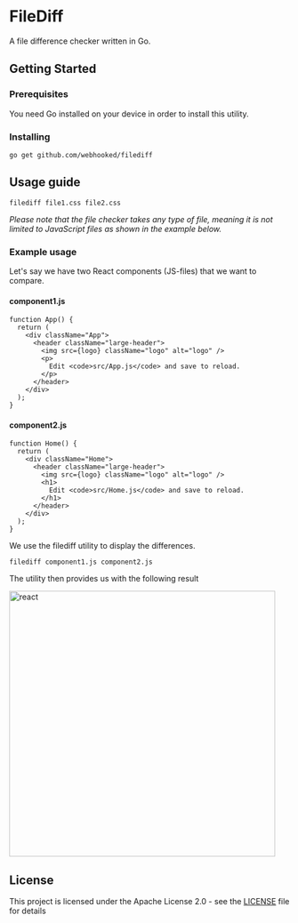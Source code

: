 # FileDiff

A file difference checker written in Go.

## Getting Started

### Prerequisites

You need Go installed on your device in order to install this utility.

### Installing

```
go get github.com/webhooked/filediff
```

## Usage guide

```
filediff file1.css file2.css
```

*Please note that the file checker takes any type of file, meaning it is not limited to JavaScript files as shown in the example below.*

### Example usage

Let's say we have two React components (JS-files) that we want to compare.

#### component1.js
```
function App() {
  return (
    <div className="App">
      <header className="large-header">
        <img src={logo} className="logo" alt="logo" />
        <p>
          Edit <code>src/App.js</code> and save to reload.
        </p>
      </header>
    </div>
  );
}
```

#### component2.js
```
function Home() {
  return (
    <div className="Home">
      <header className="large-header">
        <img src={logo} className="logo" alt="logo" />
        <h1>
          Edit <code>src/Home.js</code> and save to reload.
        </h1>
      </header>
    </div>
  );
}
```

We use the filediff utility to display the differences.

```
filediff component1.js component2.js
```

The utility then provides us with the following result

<img width="478" alt="react" src="https://user-images.githubusercontent.com/9132742/103879762-918c9680-50d8-11eb-87cc-d9eef8f5869e.png">

## License

This project is licensed under the Apache License 2.0 - see the [LICENSE](LICENSE) file for details
